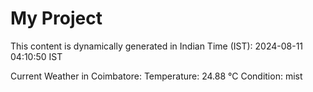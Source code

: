 # My Project

This content is dynamically generated in Indian Time (IST): 2024-08-11 04:10:50 IST


Current Weather in Coimbatore:
Temperature: 24.88 °C
Condition: mist
